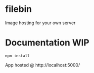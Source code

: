 # filebin
Image hosting for your own server

# Documentation WIP

```shell
npm install
```

App hosted @ http://localhost:5000/
